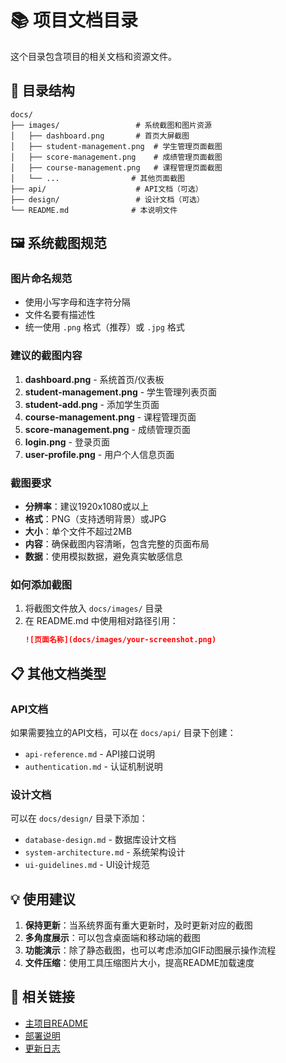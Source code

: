 # 📚 项目文档目录

这个目录包含项目的相关文档和资源文件。

## 📁 目录结构

```
docs/
├── images/                 # 系统截图和图片资源
│   ├── dashboard.png       # 首页大屏截图
│   ├── student-management.png  # 学生管理页面截图
│   ├── score-management.png    # 成绩管理页面截图
│   ├── course-management.png   # 课程管理页面截图
│   └── ...                # 其他页面截图
├── api/                    # API文档（可选）
├── design/                 # 设计文档（可选）
└── README.md              # 本说明文件
```

## 🖼️ 系统截图规范

### 图片命名规范
- 使用小写字母和连字符分隔
- 文件名要有描述性
- 统一使用 `.png` 格式（推荐）或 `.jpg` 格式

### 建议的截图内容
1. **dashboard.png** - 系统首页/仪表板
2. **student-management.png** - 学生管理列表页面
3. **student-add.png** - 添加学生页面
4. **course-management.png** - 课程管理页面
5. **score-management.png** - 成绩管理页面
6. **login.png** - 登录页面
7. **user-profile.png** - 用户个人信息页面

### 截图要求
- **分辨率**：建议1920x1080或以上
- **格式**：PNG（支持透明背景）或JPG
- **大小**：单个文件不超过2MB
- **内容**：确保截图内容清晰，包含完整的页面布局
- **数据**：使用模拟数据，避免真实敏感信息

### 如何添加截图
1. 将截图文件放入 `docs/images/` 目录
2. 在 README.md 中使用相对路径引用：
   ```markdown
   ![页面名称](docs/images/your-screenshot.png)
   ```

## 📋 其他文档类型

### API文档
如果需要独立的API文档，可以在 `docs/api/` 目录下创建：
- `api-reference.md` - API接口说明
- `authentication.md` - 认证机制说明

### 设计文档
可以在 `docs/design/` 目录下添加：
- `database-design.md` - 数据库设计文档
- `system-architecture.md` - 系统架构设计
- `ui-guidelines.md` - UI设计规范

## 💡 使用建议

1. **保持更新**：当系统界面有重大更新时，及时更新对应的截图
2. **多角度展示**：可以包含桌面端和移动端的截图
3. **功能演示**：除了静态截图，也可以考虑添加GIF动图展示操作流程
4. **文件压缩**：使用工具压缩图片大小，提高README加载速度

## 🔗 相关链接

- [主项目README](../README.md)
- [部署说明](../部署说明.md)
- [更新日志](../CHANGELOG.md) 